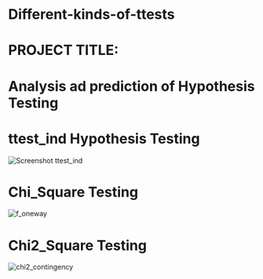 # Different-kinds-of-ttests

# PROJECT TITLE:
# Analysis ad prediction of Hypothesis Testing

# ttest_ind Hypothesis Testing
![Screenshot ttest_ind](https://github.com/pavani701/Different-kinds-of-ttests/assets/143177749/e10ec434-2e8d-4fcd-962a-ac4ca3c04a19)

# Chi_Square Testing 
![f_oneway](https://github.com/pavani701/Different-kinds-of-ttests/assets/143177749/c6c9bcc3-f3e8-40a4-8f93-0334dc1c32e2)

# Chi2_Square Testing
![chi2_contingency](https://github.com/pavani701/Different-kinds-of-ttests/assets/143177749/8f2a14d9-3029-4fe5-8df4-f4c74a2b1435)





